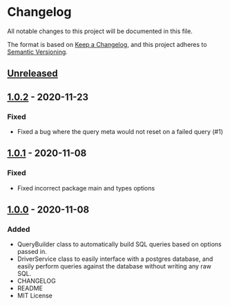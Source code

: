 # Changelog
All notable changes to this project will be documented in this file.

The format is based on [Keep a Changelog](https://keepachangelog.com/en/1.0.0/),
and this project adheres to [Semantic Versioning](https://semver.org/spec/v2.0.0.html).

<!--
### Added - for new features.
### Changed - for changes in existing functionality.
### Deprecated - for soon-to-be removed features.
### Removed - for now removed features.
### Fixed - for any bug fixes.
### Security - in case of vulnerabilities.
-->

## [Unreleased]

## [1.0.2] - 2020-11-23
### Fixed
- Fixed a bug where the query meta would not reset on a failed query (#1)

## [1.0.1] - 2020-11-08
### Fixed
- Fixed incorrect package main and types options

## [1.0.0] - 2020-11-08
### Added
- QueryBuilder class to automatically build SQL queries based on options passed in.
- DriverService class to easily interface with a postgres database, and easily perform queries against the database without writing any raw SQL.
- CHANGELOG
- README
- MIT License

[Unreleased]: https://github.com/asmahood/postgres-driver-service/compare/v1.0.2...HEAD
[1.0.2]: https://github.com/asmahood/postgres-driver-service/compare/v1.0.1...v1.0.2
[1.0.1]: https://github.com/asmahood/postgres-driver-service/compare/v1.0.0...v1.0.1
[1.0.0]: https://github.com/asmahood/postgres-driver-service/releases/tag/v1.0.0
